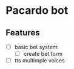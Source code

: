 # Pacardo bot
## Features
- [ ] basic bet system:
    - [ ] create bet form 
- [ ] tts multimple voices
